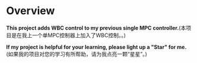 # Overview
**This project adds WBC control to my previous single MPC controller.**(本项目是在我上一个单MPC控制器上加入了WBC控制。。)

**If my project is helpful for your learning, please light up a "Star" for me.**(如果我的项目对您的学习有所帮助，请为我点亮一颗“星星”。)